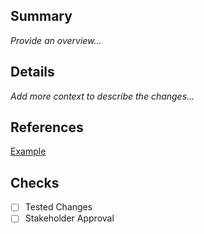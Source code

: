 ## Summary
_Provide an overview..._

## Details
_Add more context to describe the changes..._

## References
[Example](www.google.com)

## Checks
- [ ] Tested Changes
- [ ] Stakeholder Approval
